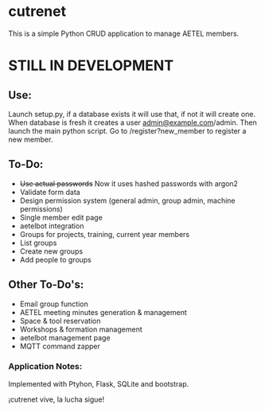 # cutrenet
This is a simple Python CRUD application to manage AETEL members.

# STILL IN DEVELOPMENT

## Use:
Launch setup.py, if a database exists it will use that, if not it will create one.
When database is fresh it creates a user admin@example.com/admin.
Then launch the main python script.
Go to /register?new_member to register a new member.

## To-Do:
* ~~Use actual passwords~~ Now it uses hashed passwords with argon2
* Validate form data
* Design permission system (general admin, group admin, machine permissions)
* Single member edit page
* aetelbot integration
* Groups for projects, training, current year members
* List groups
* Create new groups
* Add people to groups


## Other To-Do's:
* Email group function
* AETEL meeting minutes generation & management
* Space & tool reservation
* Workshops & formation management
* aetelbot management page
* MQTT command zapper


### Application Notes:
Implemented with Ptyhon, Flask, SQLite and bootstrap.

¡cutrenet vive, la lucha sigue!